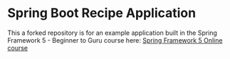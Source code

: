 # Spring Boot Recipe Application

This a forked repository is for an example application built in the Spring Framework 5 - Beginner to Guru course here: [ Spring Framework 5 Online course](https://go.springframework.guru/spring-framework-5-online-course)
